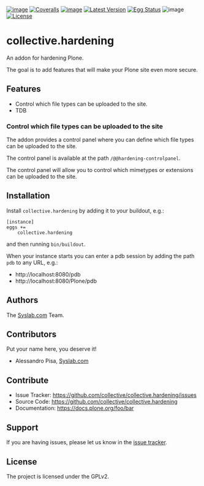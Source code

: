 [![image](https://github.com/collective/collective.hardening/actions/workflows/plone-package.yml/badge.svg)](https://github.com/collective/collective.hardening/actions/workflows/plone-package.yml)
[![Coveralls](https://coveralls.io/repos/github/collective/collective.hardening/badge.svg?branch=main)](https://coveralls.io/github/collective/collective.hardening?branch=main)
[![image](https://codecov.io/gh/collective/collective.hardening/branch/master/graph/badge.svg)](https://codecov.io/gh/collective/collective.hardening)
[![Latest Version](https://img.shields.io/pypi/v/collective.hardening.svg)](https://pypi.python.org/pypi/collective.hardening/)
[![Egg Status](https://img.shields.io/pypi/status/collective.hardening.svg)](https://pypi.python.org/pypi/collective.hardening)
![image](https://img.shields.io/pypi/pyversions/collective.hardening.svg?style=plastic%20%20%20:alt:%20Supported%20-%20Python%20Versions)
[![License](https://img.shields.io/pypi/l/collective.hardening.svg)](https://pypi.python.org/pypi/collective.hardening/)

# collective.hardening

An addon for hardening Plone.

The goal is to add features that will make your Plone site even more secure.

## Features

- Control which file types can be uploaded to the site.
- TDB

### Control which file types can be uploaded to the site

The addon provides a control panel where you can define which file types can be uploaded to the site.

The control panel is available at the path `/@@hardening-controlpanel`.

The control panel will allow you to control which mimetypes or extensions can be uploaded to the site.

## Installation

Install `collective.hardening` by adding it to your buildout, e.g.:

    [instance]
    eggs +=
        collective.hardening

and then running `bin/buildout`.

When your instance starts you can enter a pdb session by adding the path `pdb` to any URL, e.g.:

- http://localhost:8080/pdb
- http://localhost:8080/Plone/pdb


## Authors

The [Syslab.com](https://www.syslab.com) Team.

## Contributors

Put your name here, you deserve it!

- Alessandro Pisa, [Syslab.com](https://www.syslab.com)

## Contribute

- Issue Tracker:
  <https://github.com/collective/collective.hardening/issues>
- Source Code: <https://github.com/collective/collective.hardening>
- Documentation: <https://docs.plone.org/foo/bar>

## Support

If you are having issues, please let us know in the [issue tracker](https://github.com/collective/collective.hardening/issues).

## License

The project is licensed under the GPLv2.

